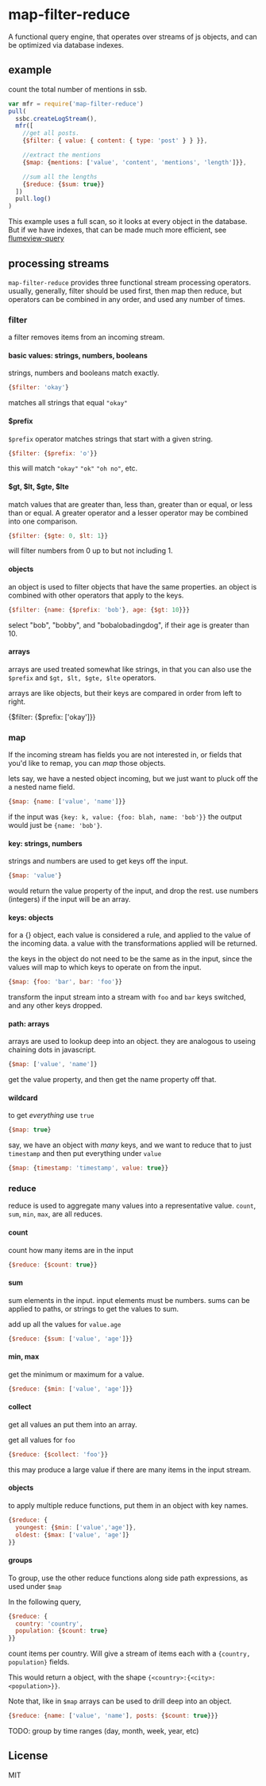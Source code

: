 # map-filter-reduce

A functional query engine, that operates over streams of js objects,
and can be optimized via database indexes.

## example

count the total number of mentions in ssb.

``` js
var mfr = require('map-filter-reduce')
pull(
  ssbc.createLogStream(),
  mfr([
    //get all posts.
    {$filter: { value: { content: { type: 'post' } } }},

    //extract the mentions
    {$map: {mentions: ['value', 'content', 'mentions', 'length']}},

    //sum all the lengths
    {$reduce: {$sum: true}}
  ])
  pull.log()
)
```

This example uses a full scan, so it looks at every object in the
database. But if we have indexes, that can be made much more efficient,
see [flumeview-query](https://github.com/flumedb/flumeview-query)

## processing streams

`map-filter-reduce` provides three functional stream processing
operators. usually, generally, filter should be used first,
then map then reduce, but operators can be combined in any order,
and used any number of times.

### filter

a filter removes items from an incoming stream.

#### basic values: strings, numbers, booleans

strings, numbers and booleans match exactly.

``` js
{$filter: 'okay'}
```
matches all strings that equal `"okay"`

#### $prefix

`$prefix` operator matches strings that start with a given string.
``` js
{$filter: {$prefix: 'o'}}
```
this will match `"okay"` `"ok"` `"oh no"`, etc.

#### $gt, $lt, $gte, $lte

match values that are greater than, less than, greater than or equal, or less than or equal.
A greater operator and a lesser operator may be combined into one comparison.

``` js
{$filter: {$gte: 0, $lt: 1}}
```
will filter numbers from 0 up to but not including 1.

#### objects

an object is used to filter objects that have the same properties.
an object is combined with other operators that apply to the keys.

``` js
{$filter: {name: {$prefix: 'bob'}, age: {$gt: 10}}}
```
select "bob", "bobby", and "bobalobadingdog", if their age is greater than 10.

#### arrays

arrays are used treated somewhat like strings, in that you can also
use the `$prefix` and `$gt, $lt, $gte, $lte` operators.


arrays are like objects, but their keys are compared in order from left to right.

{$filter: {$prefix: ['okay']}}

### map

If the incoming stream has fields you are not interested in,
or fields that you'd like to remap, you can _map_ those objects.

lets say, we have a nested object incoming, but we just want to pluck off
the a nested name field.

``` js
{$map: {name: ['value', 'name']}}
```

if the input was `{key: k, value: {foo: blah, name: 'bob'}}`
the output would just be `{name: 'bob'}`.

#### key: strings, numbers

strings and numbers are used to get keys off the input.

``` js
{$map: 'value'}
```
would return the value property of the input, and drop the rest.
use numbers (integers) if the input will be an array.

#### keys: objects

for a {} object, each value is considered a rule, and applied to
the value of the incoming data. a value with the transformations applied
will be returned.

the keys in the object do not need to be the same as in the input,
since the values will map to which keys to operate on from the input.

``` js
{$map: {foo: 'bar', bar: 'foo'}}
```
transform the input stream into a stream with `foo` and `bar` keys switched,
and any other keys dropped.

#### path: arrays

arrays are used to lookup deep into an object. they are analogous to useing
chaining dots in javascript.

``` js
{$map: ['value', 'name']}
```
get the value property, and then get the name property off that.

#### wildcard

to get _everything_ use `true`

``` js
{$map: true}
```
say, we have an object with _many_ keys, and we want to reduce that to just
`timestamp` and then put everything under `value`

``` js
{$map: {timestamp: 'timestamp', value: true}}
```

### reduce

reduce is used to aggregate many values into a representative value.
`count`, `sum`, `min`, `max`, are all reduces.

#### count

count how many items are in the input
``` js
{$reduce: {$count: true}}
```

#### sum

sum elements in the input. input elements must be numbers.
sums can be applied to paths, or strings to get the values to sum.

add up all the values for `value.age`
``` js
{$reduce: {$sum: ['value', 'age']}}
```

#### min, max

get the minimum or maximum for a value.

``` js
{$reduce: {$min: ['value', 'age']}}
```

#### collect

get all values an put them into an array.

get all values for `foo`
``` js
{$reduce: {$collect: 'foo'}}
```
this may produce a large value if there are many items in the input stream.

#### objects

to apply multiple reduce functions, put them in an object with
key names.

``` js
{$reduce: {
  youngest: {$min: ['value','age']},
  oldest: {$max: ['value', 'age']}
}}
```
#### groups

To group, use the other reduce functions
along side path expressions, as used under `$map`

In the following query,
``` js
{$reduce: {
  country: 'country',
  population: {$count: true}
}}
```
count items per country. Will give a stream of items each with
a `{country, population}` fields.

This would return a object, with the shape `{<country>:{<city>: <population>}}`.

Note that, like in `$map` arrays can be used to drill deep into
an object.
``` js
{$reduce: {name: ['value', 'name'], posts: {$count: true}}}
```

TODO: group by time ranges (day, month, week, year, etc)

## License

MIT

